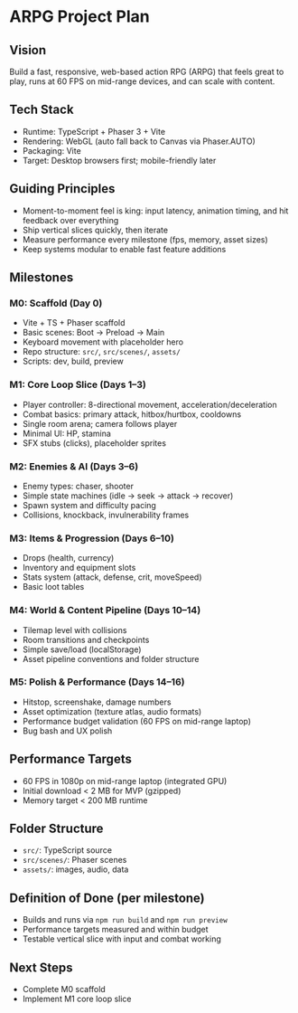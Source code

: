# ARPG Project Plan

## Vision
Build a fast, responsive, web-based action RPG (ARPG) that feels great to play, runs at 60 FPS on mid-range devices, and can scale with content.

## Tech Stack
- Runtime: TypeScript + Phaser 3 + Vite
- Rendering: WebGL (auto fall back to Canvas via Phaser.AUTO)
- Packaging: Vite
- Target: Desktop browsers first; mobile-friendly later

## Guiding Principles
- Moment-to-moment feel is king: input latency, animation timing, and hit feedback over everything
- Ship vertical slices quickly, then iterate
- Measure performance every milestone (fps, memory, asset sizes)
- Keep systems modular to enable fast feature additions

## Milestones

### M0: Scaffold (Day 0)
- Vite + TS + Phaser scaffold
- Basic scenes: Boot → Preload → Main
- Keyboard movement with placeholder hero
- Repo structure: `src/`, `src/scenes/`, `assets/`
- Scripts: dev, build, preview

### M1: Core Loop Slice (Days 1–3)
- Player controller: 8-directional movement, acceleration/deceleration
- Combat basics: primary attack, hitbox/hurtbox, cooldowns
- Single room arena; camera follows player
- Minimal UI: HP, stamina
- SFX stubs (clicks), placeholder sprites

### M2: Enemies & AI (Days 3–6)
- Enemy types: chaser, shooter
- Simple state machines (idle → seek → attack → recover)
- Spawn system and difficulty pacing
- Collisions, knockback, invulnerability frames

### M3: Items & Progression (Days 6–10)
- Drops (health, currency)
- Inventory and equipment slots
- Stats system (attack, defense, crit, moveSpeed)
- Basic loot tables

### M4: World & Content Pipeline (Days 10–14)
- Tilemap level with collisions
- Room transitions and checkpoints
- Simple save/load (localStorage)
- Asset pipeline conventions and folder structure

### M5: Polish & Performance (Days 14–16)
- Hitstop, screenshake, damage numbers
- Asset optimization (texture atlas, audio formats)
- Performance budget validation (60 FPS on mid-range laptop)
- Bug bash and UX polish

## Performance Targets
- 60 FPS in 1080p on mid-range laptop (integrated GPU)
- Initial download < 2 MB for MVP (gzipped)
- Memory target < 200 MB runtime

## Folder Structure
- `src/`: TypeScript source
- `src/scenes/`: Phaser scenes
- `assets/`: images, audio, data

## Definition of Done (per milestone)
- Builds and runs via `npm run build` and `npm run preview`
- Performance targets measured and within budget
- Testable vertical slice with input and combat working

## Next Steps
- Complete M0 scaffold
- Implement M1 core loop slice

